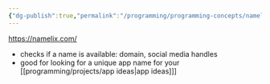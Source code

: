 ```yaml
---
{"dg-publish":true,"permalink":"/programming/programming-concepts/namelix/"}
---
```


https://namelix.com/
- checks if a name is available: domain, social media handles
- good for looking for a unique app name for your [[programming/projects/app ideas\|app ideas]]]